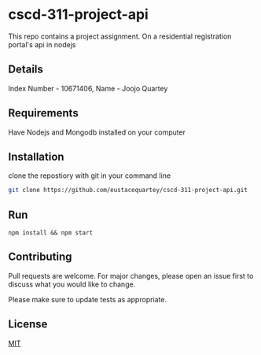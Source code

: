 # cscd-311-project-api
This repo contains a project assignment.
On a residential registration portal's api in nodejs

## Details
Index Number - 10671406, Name - Joojo Quartey

## Requirements
Have Nodejs and Mongodb installed on your computer

## Installation

clone the repostiory with git in your command line

```bash
git clone https://github.com/eustacequartey/cscd-311-project-api.git
```

## Run

```npm
npm install && npm start
```

## Contributing
Pull requests are welcome. For major changes, please open an issue first to discuss what you would like to change.

Please make sure to update tests as appropriate.

## License
[MIT](https://choosealicense.com/licenses/mit/)
